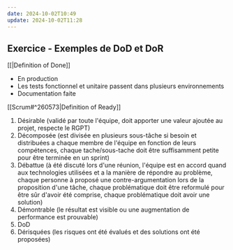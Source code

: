 ```yaml
---
date: 2024-10-02T10:49
update: 2024-10-02T11:28
---
```

## Exercice - Exemples de DoD et DoR

[[|Definition of Done]]
- En production
- Les tests fonctionnel et unitaire passent dans plusieurs environnements
- Documentation faite

[[Scrum#^260573|Definition of Ready]]
1. Désirable (validé par toute l'équipe, doit apporter une valeur ajoutée au projet, respecte le RGPT)
2. Décomposée (est divisée en plusieurs sous-tâche si besoin et distribuées a chaque membre de l'équipe en fonction de leurs compétences, chaque tache/sous-tache doit être suffisamment petite pour être terminée en un sprint)
3. Débattue (à été discuté lors d'une réunion, l'équipe est en accord quand aux technologies utilisées et a la manière de répondre au problème, chaque personne à proposé une contre-argumentation lors de la proposition d'une tâche, chaque problématique doit être reformulé pour être sûr d'avoir été comprise, chaque problématique doit avoir une solution)
4. Démontrable (le résultat est visible ou une augmentation de performance est prouvable)
5. DoD
6. Dérisquées (les risques ont été évalués et des solutions ont été proposées)